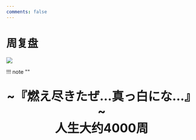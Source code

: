 ```yaml
---
comments: false
---
```


# 周复盘

![](https://s2.loli.net/2024/05/02/iZDlNauhvQ1dHPk.jpg)


!!! note "" 
    <br><br>
    <div align="center" style="font-size:32px;font-weight:bold">
        ~『燃え尽きたぜ…真っ白にな…』~<br>
        <div>
        人生大约4000周
        </div>
    </div>
    <br><br>
